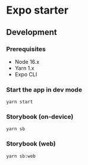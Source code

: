 # Expo starter

## Development

### Prerequisites

- Node 16.x
- Yarn 1.x
- Expo CLI

### Start the app in dev mode

```
yarn start
```

### Storybook (on-device)

```
yarn sb
```

### Storybook (web)

```
yarn sb:web
```
